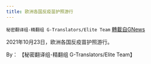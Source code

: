 ```yaml
---
title: 欧洲各国反疫苗护照游行
---
```

`秘密翻译组-精翻组 G-Translators/Elite Team` [轉載自GNews](https://gnews.org/zh-hans/1616526/)

2021年10月23日，欧洲各国反疫苗护照游行。

By： 【秘密翻译组-精翻组 G-Translators/Elite Team】

